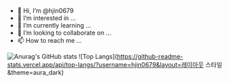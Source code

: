 - 👋 Hi, I’m @hjin0679
- 👀 I’m interested in ...
- 🌱 I’m currently learning ...
- 💞️ I’m looking to collaborate on ...
- 📫 How to reach me ...

<!---
hjin0679/hjin0679 is a ✨ special ✨ repository because its `README.md` (this file) appears on your GitHub profile.
You can click the Preview link to take a look at your changes.
--->
![Anurag's GitHub stats](https://github-readme-stats.vercel.app/api?username=hjin0679&show_icons=true&theme=aura_dark)
![Top Langs](https://github-readme-stats.vercel.app/api/top-langs/?username=hjin0679&layout=레이아웃 스타일&theme=aura_dark)

